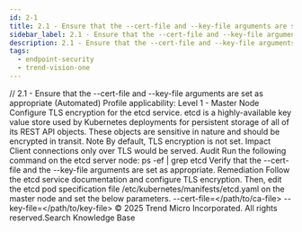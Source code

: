 ```yaml
---
id: 2-1
title: 2.1 - Ensure that the --cert-file and --key-file arguments are set as appropriate (Automated)
sidebar_label: 2.1 - Ensure that the --cert-file and --key-file arguments are set as appropriate (Automated)
description: 2.1 - Ensure that the --cert-file and --key-file arguments are set as appropriate (Automated)
tags:
  - endpoint-security
  - trend-vision-one
---
```


/*<![CDATA[*/ $('#title').html($('meta[name=map-description]').attr('content')); /*]]>*/ 2.1 - Ensure that the --cert-file and --key-file arguments are set as appropriate (Automated) Profile applicability: Level 1 - Master Node Configure TLS encryption for the etcd service. etcd is a highly-available key value store used by Kubernetes deployments for persistent storage of all of its REST API objects. These objects are sensitive in nature and should be encrypted in transit. Note By default, TLS encryption is not set. Impact Client connections only over TLS would be served. Audit Run the following command on the etcd server node: ps -ef | grep etcd Verify that the --cert-file and the --key-file arguments are set as appropriate. Remediation Follow the etcd service documentation and configure TLS encryption. Then, edit the etcd pod specification file /etc/kubernetes/manifests/etcd.yaml on the master node and set the below parameters. --cert-file=</path/to/ca-file> --key-file=</path/to/key-file> © 2025 Trend Micro Incorporated. All rights reserved.Search Knowledge Base